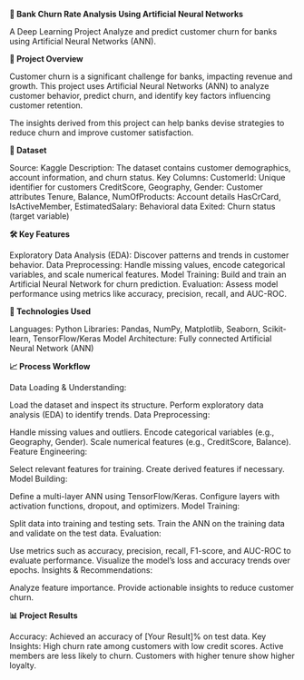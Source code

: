 **🏦 Bank Churn Rate Analysis Using Artificial Neural Networks**

A Deep Learning Project
Analyze and predict customer churn for banks using Artificial Neural Networks (ANN).

**📌 Project Overview**

Customer churn is a significant challenge for banks, impacting revenue and growth. This project uses Artificial Neural Networks (ANN) to analyze customer behavior, predict churn, and identify key factors influencing customer retention.

The insights derived from this project can help banks devise strategies to reduce churn and improve customer satisfaction.

**📂 Dataset**

Source: Kaggle
 Description: The dataset contains customer demographics, account information, and churn status.
Key Columns:
CustomerId: Unique identifier for customers
CreditScore, Geography, Gender: Customer attributes
Tenure, Balance, NumOfProducts: Account details
HasCrCard, IsActiveMember, EstimatedSalary: Behavioral data
Exited: Churn status (target variable)

**🛠 Key Features**

Exploratory Data Analysis (EDA): Discover patterns and trends in customer behavior.
Data Preprocessing: Handle missing values, encode categorical variables, and scale numerical features.
Model Training: Build and train an Artificial Neural Network for churn prediction.
Evaluation: Assess model performance using metrics like accuracy, precision, recall, and AUC-ROC.

**🔧 Technologies Used**

Languages: Python
Libraries: Pandas, NumPy, Matplotlib, Seaborn, Scikit-learn, TensorFlow/Keras
Model Architecture: Fully connected Artificial Neural Network (ANN)

**📈 Process Workflow**

Data Loading & Understanding:

Load the dataset and inspect its structure.
Perform exploratory data analysis (EDA) to identify trends.
Data Preprocessing:

Handle missing values and outliers.
Encode categorical variables (e.g., Geography, Gender).
Scale numerical features (e.g., CreditScore, Balance).
Feature Engineering:

Select relevant features for training.
Create derived features if necessary.
Model Building:

Define a multi-layer ANN using TensorFlow/Keras.
Configure layers with activation functions, dropout, and optimizers.
Model Training:

Split data into training and testing sets.
Train the ANN on the training data and validate on the test data.
Evaluation:

Use metrics such as accuracy, precision, recall, F1-score, and AUC-ROC to evaluate performance.
Visualize the model’s loss and accuracy trends over epochs.
Insights & Recommendations:

Analyze feature importance.
Provide actionable insights to reduce customer churn.

**📊 Project Results**

Accuracy: Achieved an accuracy of [Your Result]% on test data.
Key Insights:
High churn rate among customers with low credit scores.
Active members are less likely to churn.
Customers with higher tenure show higher loyalty.
